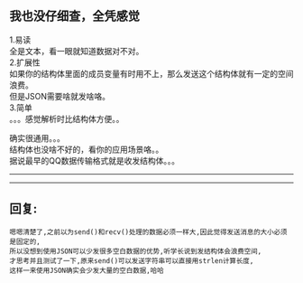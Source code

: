 ## 我也没仔细查，全凭感觉

1.易读  
全是文本，看一眼就知道数据对不对。  
2.扩展性  
如果你的结构体里面的成员变量有时用不上，那么发送这个结构体就有一定的空间浪费。  
但是JSON需要啥就发啥咯。  
3.简单  
。。。感觉解析时比结构体方便。。  

确实很通用。。。  
结构体也没啥不好的，看你的应用场景咯。。  
据说最早的QQ数据传输格式就是收发结构体。。。  


***
***

## 回复:
    嗯嗯清楚了,之前以为send()和recv()处理的数据必须一样大,因此觉得发送消息的大小必须是固定的,
    所以没想到使用JSON可以少发很多空白数据的优势,听学长说到发结构体会浪费空间,
    才思考并且测试了一下,原来send()可以发送字符串可以直接用strlen计算长度,
    这样一来使用JSON确实会少发大量的空白数据,哈哈
